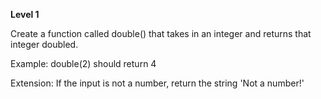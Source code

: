 **Level 1** <br>

Create a function called double() that takes in an integer and returns that integer doubled.

Example: double(2) should return 4

Extension: If the input is not a number, return the string 'Not a number!'
